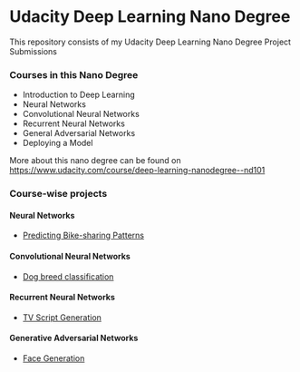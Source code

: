 # Udacity Deep Learning Nano Degree 
This repository consists of my Udacity Deep Learning Nano Degree Project Submissions

### Courses in this Nano Degree
- Introduction to Deep Learning
- Neural Networks
- Convolutional Neural Networks
- Recurrent Neural Networks
- General Adversarial Networks
- Deploying a Model

More about this nano degree can be found on https://www.udacity.com/course/deep-learning-nanodegree--nd101

### Course-wise projects
#### Neural Networks
- [Predicting Bike-sharing Patterns](https://github.com/chaitanyakasaraneni/udacity_deeplearning_nanodegee/tree/master/project-bikesharing)
#### Convolutional Neural Networks
- [Dog breed classification](https://github.com/chaitanyakasaraneni/udacity_deeplearning_nanodegee/tree/master/project-dog-classification)
#### Recurrent Neural Networks
- [TV Script Generation](https://github.com/chaitanyakasaraneni/udacity_deeplearning_nanodegee/tree/master/project-tv-script-generation)
#### Generative Adversarial Networks
- [Face Generation](https://github.com/chaitanyakasaraneni/udacity_deeplearning_nanodegee/tree/master/project-face-generation)
